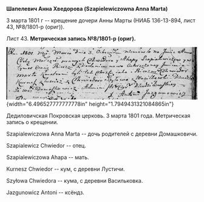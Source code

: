 **Шапелевич Анна Хведорова (Szapielewiczowna Anna Marta)**

3 марта 1801 г -- крещение дочери Анны Марты (НИАБ 136-13-894, лист 43,
№8/1801-р (ориг)).

Лист 43. **Метрическая запись №8/1801-р (ориг).**

![](./media/022c176b831fd5c5a7247e5dd495ac82f9c819b0.png){width="6.496527777777778in"
height="1.7949431321084865in"}

Дедиловичская Покровская церковь. 3 марта 1801 года. Метрическая запись
о крещении.

Szapialewiczowa Anna Marta -- дочь родителей с деревни Домашковичи.

Szapialewicz Chwiedor -- отец.

Szapialewiczowa Ahapa -- мать.

Kurnesz Chwiedor -- кум, с деревни Лустичи.

Szyłowa Chwiedora -- кума, с деревни Васильковка.

Jazgunowicz Antoni -- ксёндз.
